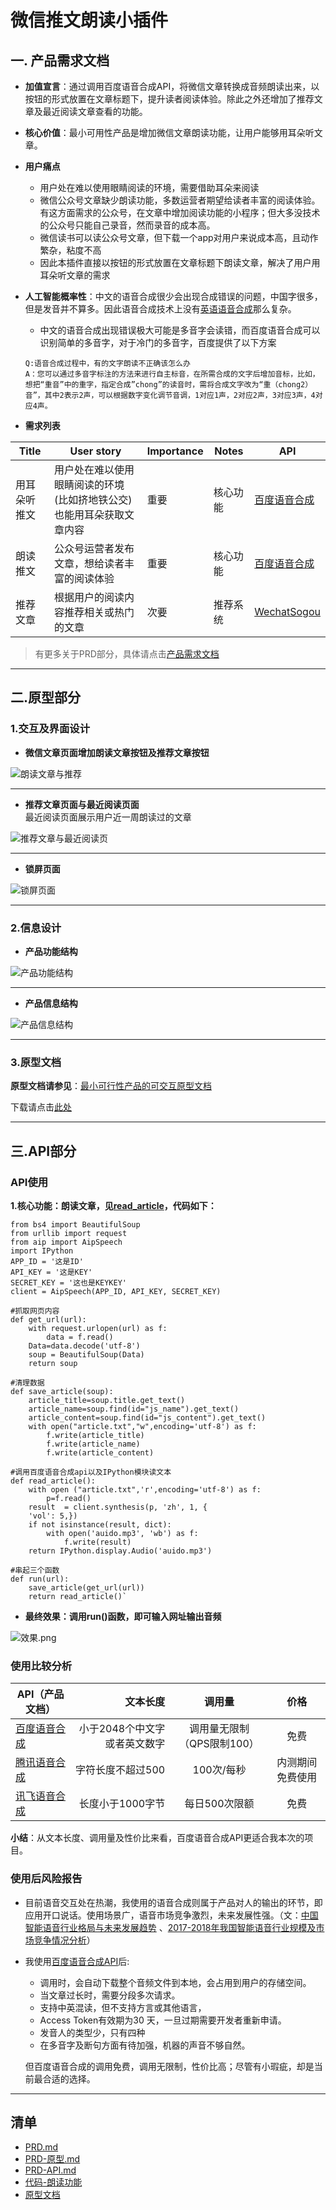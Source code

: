 # 微信推文朗读小插件
## 一. 产品需求文档  
- **加值宣言**：通过调用百度语音合成API，将微信文章转换成音频朗读出来，以按钮的形式放置在文章标题下，提升读者阅读体验。除此之外还增加了推荐文章及最近阅读文章查看的功能。
- **核心价值**：最小可用性产品是增加微信文章朗读功能，让用户能够用耳朵听文章。
- **用户痛点**
	- 用户处在难以使用眼睛阅读的环境，需要借助耳朵来阅读
	- 微信公众号文章缺少朗读功能，多数运营者期望给读者丰富的阅读体验。有这方面需求的公众号，在文章中增加阅读功能的小程序；但大多没技术的公众号只能自己录音，然而录音的成本高。
	- 微信读书可以读公众号文章，但下载一个app对用户来说成本高，且动作繁杂，粘度不高
	- 因此本插件直接以按钮的形式放置在文章标题下朗读文章，解决了用户用耳朵听文章的需求
- **人工智能概率性**：中文的语音合成很少会出现合成错误的问题，中国字很多，但是发音并不算多。因此语音合成技术上没有[英语语音合成](http://news.zol.com.cn/631/6315926.html)那么复杂。
  * 中文的语音合成出现错误极大可能是多音字会读错，而百度语音合成可以识别简单的多音字，对于冷门的多音字，百度提供了以下方案
  ```
  Q:语音合成过程中，有的文字朗读不正确该怎么办
  A：您可以通过多音字标注的方法来进行自主标音，在所需合成的文字后增加音标，比如，想把“重音”中的重字，指定合成”chong”的读音时，需将合成文字改为“重（chong2）音”，其中2表示2声，可以根据数字变化调节音调，1对应1声，2对应2声，3对应3声，4对应4声。
  ```
	
- **需求列表**

| Title  | User story |Importance |Notes|API|
| ------------- | ------------- |------------- |------------- |------------- |
| 用耳朵听推文 |用户处在难以使用眼睛阅读的环境(比如挤地铁公交)也能用耳朵获取文章内容 |重要|核心功能|[百度语音合成](http://ai.baidu.com/docs#/TTS-API/top)|
| 朗读推文 |公众号运营者发布文章，想给读者丰富的阅读体验 |重要|核心功能|[百度语音合成](http://ai.baidu.com/docs#/TTS-API/top)|
| 推荐文章  | 根据用户的阅读内容推荐相关或热门的文章 |次要|推荐系统|[WechatSogou](https://github.com/Chyroc/WechatSogou)|


> 有更多关于PRD部分，具体请点击[产品需求文档](/PRD.md)  
------

## 二.原型部分
### 1.交互及界面设计 
- **微信文章页面增加朗读文章按钮及推荐文章按钮**   

![朗读文章与推荐](/img/朗读文章与推荐.png)   

---
- **推荐文章页面与最近阅读页面**   
最近阅读页面展示用户近一周朗读过的文章   


![推荐文章与最近阅读页](/img/推荐文章与最近阅读页.png)   

------

- **锁屏页面**    


![锁屏页面](/img/锁屏界面.png)   

-------

### 2.信息设计 
- **产品功能结构**   

![产品功能结构](/img/功能结构.png)   

----

- **产品信息结构**   

![产品信息结构](/img/信息结构图.png)

----


### 3.原型文档 
**原型文档请参见**：[最小可行性产品的可交互原型文档](https://koujii.github.io/wechat_read_article/#g=1&p=%E6%9C%97%E8%AF%BB%E6%96%87%E7%AB%A0-%E7%95%8C%E9%9D%A2%E4%B8%8E%E4%BA%A4%E4%BA%92)     

下载请点击[此处](/MVP可交互原型文档.rp)



-------

## 三.API部分
### API使用
**1.核心功能：朗读文章，见[read_article](/read_article.ipynb)，代码如下：**

```
from bs4 import BeautifulSoup
from urllib import request
from aip import AipSpeech
import IPython
APP_ID = '这是ID'
API_KEY = '这是KEY'
SECRET_KEY = '这也是KEYKEY'
client = AipSpeech(APP_ID, API_KEY, SECRET_KEY)

#抓取网页内容
def get_url(url):
    with request.urlopen(url) as f:
        data = f.read()
    Data=data.decode('utf-8')
    soup = BeautifulSoup(Data)
    return soup
	
#清理数据
def save_article(soup):
    article_title=soup.title.get_text()
    article_name=soup.find(id="js_name").get_text()
    article_content=soup.find(id="js_content").get_text()
    with open("article.txt","w",encoding='utf-8') as f:
        f.write(article_title)
        f.write(article_name)
        f.write(article_content)
		
#调用百度语音合成api以及IPython模块读文本
def read_article():
    with open ("article.txt",'r',encoding='utf-8') as f:
        p=f.read()
    result  = client.synthesis(p, 'zh', 1, {
    'vol': 5,})
    if not isinstance(result, dict):
        with open('auido.mp3', 'wb') as f:
            f.write(result)
    return IPython.display.Audio('auido.mp3')

#串起三个函数
def run(url):
    save_article(get_url(url))
    return read_article()`

```
- **最终效果：调用run()函数，即可输入网址输出音频**

![效果.png](/img/效果.png)



### 使用比较分析 

| API（产品文档）  | 文本长度  |  调用量  |价格|
| --------   | -----:  | :----:  | :----:  |
| [百度语音合成](http://ai.baidu.com/docs#/TTS-API/top)    | 小于2048个中文字或者英文数字   |  调用量无限制（QPS限制100）    |免费|
| [腾讯语音合成](https://cloud.tencent.com/document/api/441/18086)       |   字符长度不超过500   |  100次/每秒   |内测期间免费使用|
| [讯飞语音合成](https://doc.xfyun.cn/rest_api/%E8%AF%AD%E9%9F%B3%E5%90%88%E6%88%90.html)       |   长度小于1000字节    |  每日500次限额 |免费|

**小结**：从文本长度、调用量及性价比来看，百度语音合成API更适合我本次的项目。


### 使用后风险报告

- 目前语音交互处在热潮，我使用的语音合成则属于产品对人的输出的环节，即应用开口说话。使用场景广，语音市场竞争激烈，未来发展性强。（文：[中国智能语音行业格局与未来发展趋势](http://www.woshipm.com/it/590207.html) 、[2017-2018年我国智能语音行业规模及市场竞争情况分析](http://www.chyxx.com/industry/201809/675473.html)）
- 我使用[百度语音合成API](http://ai.baidu.com/tech/speech/tts)后:
	- 调用时，会自动下载整个音频文件到本地，会占用到用户的存储空间。
	- 当文章过长时，需要分段多次请求。
	- 支持中英混读，但不支持方言或其他语言，
	- Access Token有效期为30 天，一旦过期需要开发者重新申请。
	- 发音人的类型少，只有四种
	- 在多音字及断句方面有待加强，机器的声音不够自然。

  但百度语音合成的调用免费，调用无限制，性价比高；尽管有小瑕疵，却是当前最合适的选择。

------
## 清单
- [PRD.md](/PRD.md)
- [PRD-原型.md](/PRD-原型.md)
- [PRD-API.md](/PRD-API.md)
- [代码-朗读功能](/read_article.ipynb)
- [原型文档](https://koujii.github.io/wechat_read_article/#g=1&p=%E6%9C%97%E8%AF%BB%E6%96%87%E7%AB%A0-%E7%95%8C%E9%9D%A2%E4%B8%8E%E4%BA%A4%E4%BA%92)
